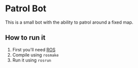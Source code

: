 Patrol Bot
=======================

This is a small bot with the ability to patrol around a fixed map.

## How to run it

1. First you'll need [ROS](http://www.ros.org/install/)
2. Compile using `rosmake`
3. Run it using `rosrun`
